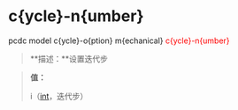 # c{ycle}-n{umber}
pcdc model c{ycle}-o{ption} m{echanical} <span style='color: red;'>c{ycle}-n{umber}</span>
> **描述：**设置迭代步

> 
> **值：**
> 
> i（[int](数据类型/int/)，迭代步）


